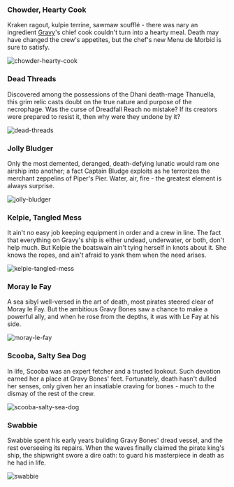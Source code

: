 ### Chowder, Hearty Cook

Kraken ragout, kulpie terrine, sawmaw soufflé - there was nary an ingredient [Gravy](../../heroes-of-rathe/gravy-about.md)'s chief cook couldn't turn into a hearty meal. Death may have changed the crew's appetites, but the chef's new Menu de Morbid is sure to satisfy.

<img src="https://d2hl7maqck52px.cloudfront.net/digital-tiles/chowder-hearty-cook.webp" alt="chowder-hearty-cook" class="center" />

### Dead Threads

Discovered among the possessions of the Dhani death-mage Thanuella, this grim relic casts doubt on the true nature and purpose of the necrophage. Was the curse of Dreadfall Reach no mistake? If its creators were prepared to resist it, then why were they undone by it?

<img src="https://d2hl7maqck52px.cloudfront.net/digital-tiles/dead-threads.webp" alt="dead-threads" class="center" />

### Jolly Bludger

Only the most demented, deranged, death-defying lunatic would ram one airship into another; a fact Captain Bludge exploits as he terrorizes the merchant zeppelins of Piper's Pier. Water, air, fire - the greatest element is always surprise.

<img src="https://d2hl7maqck52px.cloudfront.net/digital-tiles/jolly-bludger.webp" alt="jolly-bludger" class="center" />

### Kelpie, Tangled Mess

It ain't no easy job keeping equipment in order and a crew in line. The fact that everything on Gravy's ship is either undead, underwater, or both, don't help much. But Kelpie the boatswain ain't tying herself in knots about it. She knows the ropes, and ain't afraid to yank them when the need arises.

<img src="https://d2hl7maqck52px.cloudfront.net/digital-tiles/kelpie-tangled-mess.webp" alt="kelpie-tangled-mess" class="center" />

### Moray le Fay

A sea sibyl well-versed in the art of death, most pirates steered clear of Moray le Fay. But the ambitious Gravy Bones saw a chance to make a powerful ally, and when he rose from the depths, it was with Le Fay at his side.

<img src="https://d2hl7maqck52px.cloudfront.net/digital-tiles/moray-le-fay.webp" alt="moray-le-fay" class="center" />

### Scooba, Salty Sea Dog

In life, Scooba was an expert fetcher and a trusted lookout. Such devotion earned her a place at Gravy Bones' feet. Fortunately, death hasn't dulled her senses, only given her an insatiable craving for bones - much to the dismay of the rest of the crew.

<img src="https://d2hl7maqck52px.cloudfront.net/digital-tiles/scooba-salty-sea-dog.webp" alt="scooba-salty-sea-dog" class="center" />

### Swabbie

Swabbie spent his early years building Gravy Bones' dread vessel, and the rest overseeing its repairs. When the waves finally claimed the pirate king's ship, the shipwright swore a dire oath: to guard his masterpiece in death as he had in life.

<img src="https://d2hl7maqck52px.cloudfront.net/digital-tiles/swabbie.webp" alt="swabbie" class="center" />
